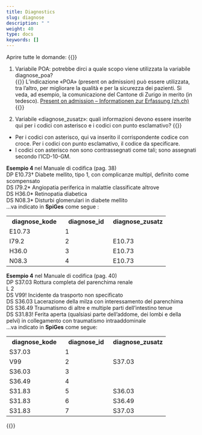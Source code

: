 ```yaml
---
title: Diagnostics 
slug: diagnose
description: " "
weight: 40
type: docs
keywords: []
---
```


Aprire tutte le domande: {{<collapsibleGroupCommand groupId="diagnose">}}

1. Variabile POA: potrebbe dirci a quale scopo viene utilizzata la variabile diagnose_poa?  
{{<collapsibleBlock groupId="diagnose">}}
L’indicazione «POA» (present on admission) può essere utilizzata, tra l’altro, per migliorare la qualità e per la sicurezza dei pazienti. Si veda, ad esempio, la comunicazione del Cantone di Zurigo in merito (in tedesco). <a href="https://www.zh.ch/content/dam/zhweb/bilder-dokumente/themen/gesundheit/gesundheitsversorgung/spitaeler_kliniken/daten_und_statistik_der_listenspitaeler/datenerhebung/poa_informationen.pdf"> Present on admission – Informationen zur Erfassung (zh.ch) </a>
{{</collapsibleBlock>}}

2. Variabile «diagnose_zusatz»: quali informazioni devono essere inserite qui per i codici con asterisco e i codici con punto esclamativo?
{{<collapsibleBlock groupId="diagnose">}}
<ul>
<li>	Per i codici con asterisco, qui va inserito il corrispondente codice con croce. Per i codici con punto esclamativo, il codice da specificare. </li>
<li>	I codici con asterisco non sono contrassegnati come tali; sono assegnati secondo l’ICD-10-GM. </li>
</ul>
<p>
<b> Esempio 4 </b> nel Manuale di codifica (pag. 38) <br />
DP E10.73† Diabete mellito, tipo 1, con complicanze multipl, definito come scompensato <br />
DS I79.2* Angiopatia periferica in malattie classificate altrove <br />
DS H36.0* Retinopatia diabetica <br />
DS N08.3* Disturbi glomerulari in diabete mellito <br />
…va indicato in <b>SpiGes</b> come segue : <br />
<table class="w-100">
  <tr>
    <th style="width:35%"> diagnose_kode </div></th>
    <th> diagnose_id </th>
    <th style="width:35%"> diagnose_zusatz </th>
  </tr>
  <tr>
    <td> E10.73 </td>
    <td> 1 </td>
    <td>  </td>
  </tr>
  <tr>
    <td> I79.2 </td>
    <td> 2 </td>
    <td> E10.73 </td>
  </tr>
  <tr>
    <td> H36.0 </td>
    <td> 3 </td>
    <td> E10.73 </td>
  </tr>
  <tr>
    <td> N08.3 </td>
    <td> 4 </td>
    <td> E10.73 </td>
  </tr>
</table>
</p>

<p>
<b>Esempio 4</b> nel Manuale di codifica (pag. 40) <br />
DP S37.03 Rottura completa del parenchima renale <br />
L 2  <br />
DS V99! Incidente da trasporto non specificato <br />
DS S36.03 Lacerazione della milza con interessamento del parenchima <br />
DS S36.49 Traumatismo di altre e multiple parti dell’intestino tenue <br />
DS S31.83! Ferita aperta (qualsiasi parte dell’addome, dei lombi e della pelvi) in collegamento con traumatismo intraaddominale <br />
…va indicato in <b> SpiGes</b> come segue: <br />
<table class="w-100">
  <tr>
    <th style="width:35%"> diagnose_kode </div></th>
    <th> diagnose_id </th>
    <th style="width:35%"> diagnose_zusatz </th>
  </tr>
  <tr>
    <td> S37.03 </td>
    <td> 1 </td>
    <td>  </td>
  </tr>
  <tr>
    <td> V99 </td>
    <td> 2 </td>
    <td> S37.03 </td>
  </tr>
  <tr>
    <td> S36.03 </td>
    <td> 3 </td>
    <td> </td>
  </tr>
  <tr>
    <td> S36.49 </td>
    <td> 4 </td>
    <td> </td>
  </tr>
  <tr>
    <td> S31.83 </td>
    <td> 5 </td>
    <td> S36.03 </td>
  </tr>
  <tr>
    <td> S31.83 </td>
    <td> 6 </td>
    <td> S36.49 </td>
  </tr>
  <tr>
    <td> S31.83 </td>
    <td> 7 </td>
    <td> S37.03 </td>
  </tr>
</table>
</p>
{{</collapsibleBlock>}}
